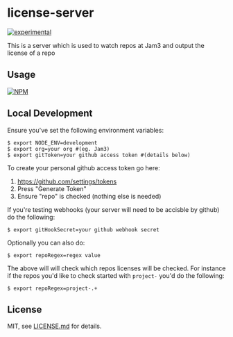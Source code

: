 # license-server

[![experimental](http://badges.github.io/stability-badges/dist/experimental.svg)](http://github.com/badges/stability-badges)

This is a server which is used to watch repos at Jam3 and output the license of a repo

## Usage

[![NPM](https://nodei.co/npm/license-server.png)](https://www.npmjs.com/package/license-server)

## Local Development

Ensure you've set the following environment variables:
```
$ export NODE_ENV=development
$ export org=your org #(eg. Jam3)
$ export gitToken=your github access token #(details below)
```

To create your personal github access token go here:

1. https://github.com/settings/tokens
2. Press "Generate Token"
3. Ensure "repo" is checked (nothing else is needed)

If you're testing webhooks (your server will need to be accisble by github) do the following:
```
$ export gitHookSecret=your github webhook secret
```

Optionally you can also do:
```
$ export repoRegex=regex value
```

The above will will check which repos licenses will be checked. For instance if the repos you'd like to check started with `project-` you'd do the following:
```
$ export repoRegex=project-.+
```

## License

MIT, see [LICENSE.md](http://github.com/jam3/license-server/blob/master/LICENSE.md) for details.
